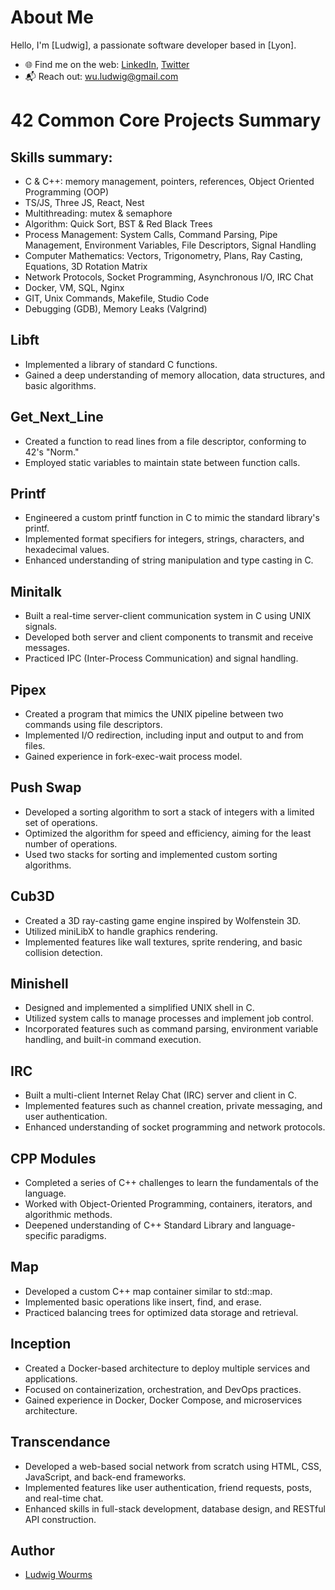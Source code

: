 # About Me
Hello, I'm [Ludwig], a passionate software developer based in [Lyon].

- 🌐 Find me on the web: [LinkedIn](https://www.linkedin.com/in/ludwig-wourms/twitter), [Twitter](https://twitter.com/WuLudwig)
- 📬 Reach out: [wu.ludwig@gmail.com](mailto:wu.ludwig@gmail.com)

# 42 Common Core Projects Summary

## Skills summary:
- C & C++: memory management, pointers, references, Object Oriented Programming (OOP)
- TS/JS, Three JS, React, Nest
- Multithreading: mutex & semaphore
- Algorithm: Quick Sort, BST & Red Black Trees
- Process Management: System Calls, Command Parsing, Pipe Management, Environment Variables, File Descriptors, Signal Handling
- Computer Mathematics: Vectors, Trigonometry, Plans, Ray Casting, Equations, 3D Rotation Matrix
- Network Protocols, Socket Programming, Asynchronous I/O, IRC Chat
- Docker, VM, SQL, Nginx
- GIT, Unix Commands, Makefile, Studio Code
- Debugging (GDB), Memory Leaks (Valgrind)

## Libft
- Implemented a library of standard C functions.
- Gained a deep understanding of memory allocation, data structures, and basic algorithms.

## Get_Next_Line
- Created a function to read lines from a file descriptor, conforming to 42's "Norm."
- Employed static variables to maintain state between function calls.

## Printf
- Engineered a custom printf function in C to mimic the standard library's printf.
- Implemented format specifiers for integers, strings, characters, and hexadecimal values.
- Enhanced understanding of string manipulation and type casting in C.

## Minitalk
- Built a real-time server-client communication system in C using UNIX signals.
- Developed both server and client components to transmit and receive messages.
- Practiced IPC (Inter-Process Communication) and signal handling.

## Pipex
- Created a program that mimics the UNIX pipeline between two commands using file descriptors.
- Implemented I/O redirection, including input and output to and from files.
- Gained experience in fork-exec-wait process model.

## Push Swap
- Developed a sorting algorithm to sort a stack of integers with a limited set of operations.
- Optimized the algorithm for speed and efficiency, aiming for the least number of operations.
- Used two stacks for sorting and implemented custom sorting algorithms.

## Cub3D
- Created a 3D ray-casting game engine inspired by Wolfenstein 3D.
- Utilized miniLibX to handle graphics rendering.
- Implemented features like wall textures, sprite rendering, and basic collision detection.

## Minishell
- Designed and implemented a simplified UNIX shell in C.
- Utilized system calls to manage processes and implement job control.
- Incorporated features such as command parsing, environment variable handling, and built-in command execution.

## IRC
- Built a multi-client Internet Relay Chat (IRC) server and client in C.
- Implemented features such as channel creation, private messaging, and user authentication.
- Enhanced understanding of socket programming and network protocols.

## CPP Modules
- Completed a series of C++ challenges to learn the fundamentals of the language.
- Worked with Object-Oriented Programming, containers, iterators, and algorithmic methods.
- Deepened understanding of C++ Standard Library and language-specific paradigms.

## Map
- Developed a custom C++ map container similar to std::map.
- Implemented basic operations like insert, find, and erase.
- Practiced balancing trees for optimized data storage and retrieval.

## Inception
- Created a Docker-based architecture to deploy multiple services and applications.
- Focused on containerization, orchestration, and DevOps practices.
- Gained experience in Docker, Docker Compose, and microservices architecture.

## Transcendance
- Developed a web-based social network from scratch using HTML, CSS, JavaScript, and back-end frameworks.
- Implemented features like user authentication, friend requests, posts, and real-time chat.
- Enhanced skills in full-stack development, database design, and RESTful API construction.

## Author
- [Ludwig Wourms](https://github.com/Drwuu)
